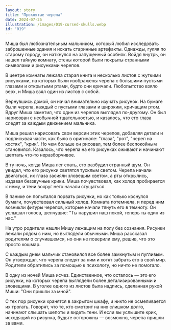 ```yaml
---
layout: story
title: "Проклятые черепа"
date: 2024-07-25
illustration: /images/019-cursed-skulls.webp
id: "019"
---
```


Миша был любознательным мальчиком, который любил исследовать заброшенные здания и искать старинные артефакты. Однажды, гуляя по старому городу, он наткнулся на запущенный особняк. Войдя внутрь, он нашел тайную комнату, стены которой были покрыты странными символами и рисунками черепов.

В центре комнаты лежала старая книга и несколько листов с жуткими рисунками, на которых были изображены черепа с большими пустыми глазами и открытыми ртами, будто они кричали. Любопытство взяло верх, и Миша взял один из листов с собой.

Вернувшись домой, он начал внимательно изучать рисунок. На бумаге были черепа, каждый с пустыми глазами и широким, кричащим ртом. Вдруг Миша заметил, что один из черепов выглядел по-другому. Он был нарисован с необычной тщательностью, и казалось, что его глаза следят за каждым движением мальчика.

Миша решил нарисовать свои версии этих черепов, добавляя детали и подписывая части, как было в оригинале: "глаза", "рот", "череп на костях", "крик". Но чем больше он рисовал, тем более беспокойным становился. Казалось, что черепа на его рисунках оживают и начинают шептать что-то неразборчивое.

В ту ночь, когда Миша лег спать, его разбудил странный шум. Он увидел, что его рисунки светятся тусклым светом. Черепа начали двигаться, их глаза засияли зловещим светом, а рты открылись, издавая беззвучные крики. Миша почувствовал, как холод пробирается к нему, и тени вокруг него начали сгущаться.

В панике он попытался порвать рисунки, но как только коснулся бумаги, почувствовал сильный холод. Комната потемнела, и перед ним возникли фигуры черепов, которые начали тянуть его в темноту. Он услышал голоса, шепчущие: "Ты нарушил наш покой, теперь ты один из нас."

На утро родители нашли Мишу лежащим на полу без сознания. Рисунки лежали рядом с ним, но выглядели обычными. Миша рассказал родителям о случившемся, но они не поверили ему, решив, что это просто кошмар.

С каждым днем мальчик становился все более замкнутым и пугливым. Он утверждал, что черепа следят за ним и хотят забрать его в свой мир. Родители обратились за помощью к психологу, но ничто не помогало.

В одну из ночей Миша исчез. Единственное, что осталось — это его рисунки, на которых черепа выглядели более детализированными и зловещими. В уголке одного из листов была надпись, сделанная рукой Миши: "Они пришли за мной".

С тех пор рисунки хранятся в закрытом шкафу, и никто не осмеливается их трогать. Говорят, что те, кто смотрит на них слишком долго, начинают слышать шепоты и видеть тени. И если вы услышите крик, исходящий из рисунка, будьте осторожны — возможно, черепа пришли за вами.
